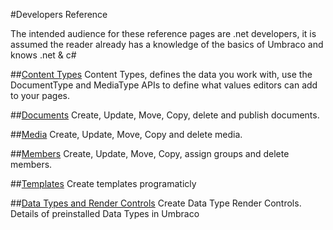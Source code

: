 #Developers Reference

The intended audience for these reference pages are .net developers, it is assumed the reader already has a knowledge of the basics of Umbraco and knows .net & c#


##[Content Types](ContentTypes/index.md)
Content Types, defines the data you work with, use the DocumentType and MediaType APIs to define what values editors can add to your pages.   

##[Documents](Documents/index.md)
Create, Update, Move, Copy, delete and publish documents. 

##[Media](Media/index.md)
Create, Update, Move, Copy and delete media.

##[Members](Members/index.md)
Create, Update, Move, Copy, assign groups and delete members.

##[Templates](Templates/index.md)
Create templates programaticly 

##[Data Types and Render Controls](Data-Types/index.md)
Create Data Type Render Controls. Details of preinstalled Data Types in Umbraco